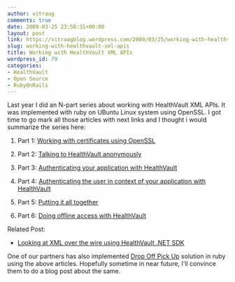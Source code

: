 ```yaml
---
author: vitraag
comments: true
date: 2009-03-25 23:58:31+00:00
layout: post
link: https://vitraagblog.wordpress.com/2009/03/25/working-with-healthvault-xml-apis/
slug: working-with-healthvault-xml-apis
title: Working with HealthVault XML APIs
wordpress_id: 79
categories:
- HealthVault
- Open Source
- RubyOnRails
---
```


Last year I did an N-part series about working with HealthVault XML APIs. It was implemented with ruby on UBuntu Linux system using OpenSSL. I got time to go mark all those articles with next links and I thought i would summarize the series here:



	
  1. Part 1: [ Working with certificates using OpenSSL ](http://healthblog.vitraag.com/2008/03/openssl-and-working-with-healthvault/)

	
  2. Part 2: [ Talking to HealthVault anonymously ](http://healthblog.vitraag.com/2008/04/talking-to-the-public-methods-of-healthvault-platform/)

	
  3. Part 3: [](http://healthblog.vitraag.com/2008/04/talking-to-the-public-methods-of-healthvault-platform/)[Authenticating your application with HealthVault](http://healthblog.vitraag.com/2008/04/long-tail-tale-getting-an-auth-token-sure-openhealthvault-can/)

	
  4. Part 4: [Authenticating the user in context of your application with HealthVault](http://healthblog.vitraag.com/2008/06/doing-user-authentication-with-healthvault/)

	
  5. Part 5: [ Putting it all together](http://healthblog.vitraag.com/2008/06/lighting-it-up/)

	
  6. Part 6: [Doing offline access with HealthVault](http://healthblog.vitraag.com/2008/08/putthings-for-offline-access/)


Related Post:

	
  * [Looking at XML over the wire using HealthVault .NET SDK](http://healthblog.vitraag.com/2008/06/curious-about-whats-under-the-healthvault-sdks-hood/)


One of our partners has also implemented [Drop Off Pick Up](http://blogs.msdn.com/familyhealthguy/archive/2008/07/15/super-simple-connectivity-with-dopu.aspx) solution in ruby using the above articles. Hopefully sometime in near future, I'll convince them to do a blog post about the same.

